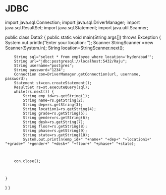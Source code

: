 # JDBC
import java.sql.Connection;
import java.sql.DriverManager;
import java.sql.ResultSet;
import java.sql.Statement;
import java.util.Scanner;

public class Data2 {
	public static void main(String args[]) throws Exception {
		System.out.println("Enter your location: ");
	    Scanner StringScanner =new Scanner(System.in);
	    String location=StringScanner.next();
	   
		
		String sql="select * from employee where location='hyderabad'";
		String url="jdbc:postgresql://localhost:5432/Raju";
		String username="postgres";
		String password="1234";
		Connection con=DriverManager.getConnection(url, username, password);
		Statement st=con.createStatement();
		ResultSet rs=st.executeQuery(sql);
		while(rs.next()) {
			String emp_id=rs.getString(1);
			String name=rs.getString(2);
			String dep=rs.getString(3);
			String location1=rs.getString(4);
			String grade=rs.getString(5);
			String gender=rs.getString(6);
			String desk=rs.getString(7);
			String floor=rs.getString(8);
			String phase=rs.getString(9);
			String state=rs.getString(10);
			System.out.println(emp_id+" "+name+" "+dep+" "+location1+" "+grade+" "+gender+" "+desk+" "+floor+" "+phase+" "+state);
	
		
		
		con.close();
		
		
		
	}

}
}
